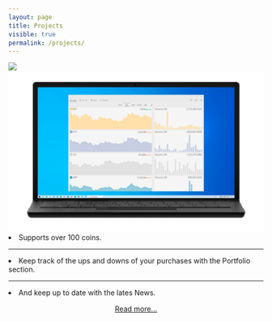 ```yaml
---
layout: page
title: Projects
visible: true
permalink: /projects/
---
```


<div class="projects-hero-container drop-shadow">
	<img id="hero-logo" class="projects-hero-logo"
		src="https://raw.githubusercontent.com/ismaelestalayo/CryptoTracker/master/CryptoTracker/Assets/Wide-D.png">
	<img id="hero-img" class="projects-hero-img"
		src="/assets/cryptotracker/Laptop_front_home_light.png"/>
	<div class="project-hero-descr">
		<span>
			<li>Supports over 100 coins.</li>
			<hr>
			<li>Keep track of the ups and downs of your purchases with the Portfolio section.</li>
			<hr>			
			<li>And keep up to date with the lates News.</li>
		</span>
		<div style="text-align: center; padding: 15px 0">
			<a class="colored-link" href="CryptoTracker">Read more...</a>		
		</div>
	</div>
</div>

<script>
	function lightTheme(){
		document.getElementById("hero-logo").src = "https://raw.githubusercontent.com/ismaelestalayo/CryptoTracker/master/CryptoTracker/Assets/Wide-D.png";
		document.getElementById("hero-img").src = "/assets/cryptotracker/Laptop_front_home_light.png";
	}
	function darkTheme(){
		document.getElementById("hero-logo").src = "https://raw.githubusercontent.com/ismaelestalayo/CryptoTracker/master/CryptoTracker/Assets/Wide-L.png";
		document.getElementById("hero-img").src = "/assets/cryptotracker/Laptop_front_home_dark.png";
	}
</script>
